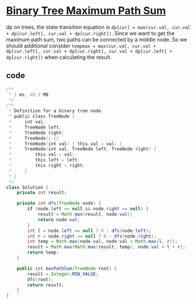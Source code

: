 # [Binary Tree Maximum Path Sum](https://leetcode.com/problems/binary-tree-maximum-path-sum/)

dp on trees, the state transition equation is `dp[cur] = max(cur.val, cur.val + dp[cur.left], cur.val + dp[cur.right])`. Since we want to get the maximum path sum, two paths can be connected by a middle node. So we should additional consider `tempmax = max(cur.val, cur.val + dp[cur.left], cur.val + dp[cur.right], cur.val + dp[cur.left] + dp[cur.right])` when calculating the result.

## code

```java
/**
 * 1 ms, 48.3 MB
 */
/**
 * Definition for a binary tree node.
 * public class TreeNode {
 *     int val;
 *     TreeNode left;
 *     TreeNode right;
 *     TreeNode() {}
 *     TreeNode(int val) { this.val = val; }
 *     TreeNode(int val, TreeNode left, TreeNode right) {
 *         this.val = val;
 *         this.left = left;
 *         this.right = right;
 *     }
 * }
 */
class Solution {
    private int result;

    private int dfs(TreeNode node) {
        if (node.left == null && node.right == null) {
            result = Math.max(result, node.val);
            return node.val;
        }
        int l = node.left == null ? 0 : dfs(node.left);
        int r = node.right == null ? 0 : dfs(node.right);
        int temp = Math.max(node.val, node.val + Math.max(l, r));
        result = Math.max(Math.max(result, temp), node.val + l + r);
        return temp;
    }

    public int maxPathSum(TreeNode root) {
        result = Integer.MIN_VALUE;
        dfs(root);
        return result;
    }
}
```
